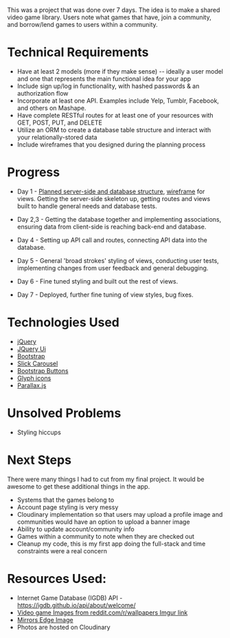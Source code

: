 This was a project that was done over 7 days. The idea is to make a shared video game library. Users note what games that have, join a community, and borrow/lend games to users within a community.

# Technical Requirements
* Have at least 2 models (more if they make sense) -- ideally a user model and one that represents the main functional idea for your app
* Include sign up/log in functionality, with hashed passwords & an authorization flow
* Incorporate at least one API. Examples include Yelp, Tumblr, Facebook, and others on Mashape.
* Have complete RESTful routes for at least one of your resources with GET, POST, PUT, and DELETE
* Utilize an ORM to create a database table structure and interact with your relationally-stored data
* Include wireframes that you designed during the planning process

# Progress
* Day 1 - [Planned server-side and database structure](https://trello.com/b/aWPDN2Cj/game-share-app), [wireframe](https://drive.google.com/file/d/0BxEYM4aqzQ9lc05HYmFxUHItRlk/view?usp=sharing) for views. Getting the server-side skeleton up, getting routes and views built to handle general needs and database tests.

* Day 2,3 - Getting the database together and implementing associations, ensuring data from client-side is reaching back-end and database.
* Day 4 - Setting up API call and routes, connecting API data into the database.
* Day 5 - General 'broad strokes' styling of views, conducting user tests, implementing changes from user feedback and general debugging.
* Day 6 - Fine tuned styling and built out the rest of views.
* Day 7 - Deployed, further fine tuning of view styles, bug fixes.

# Technologies Used
* [jQuery](https://jquery.com/)
* [JQuery Ui](https://jqueryui.com/)
* [Bootstrap](http://getbootstrap.com/)
* [Slick Carousel](http://kenwheeler.github.io/slick/)
* [Bootstrap Buttons](https://github.com/codingd0g/push-bootstrap-button-pack)
* [Glyph icons](http://getbootstrap.com/components/#glyphicons)
* [Parallax.js](http://pixelcog.github.io/parallax.js/)

# Unsolved Problems
* Styling hiccups


# Next Steps
There were many things I had to cut from my final project. It would be awesome to get these additional things in the app.
* Systems that the games belong to
* Account page styling is very messy
* Cloudinary implementation so that users may upload a profile image and communities would have an option to upload a banner image
* Ability to update account/community info
* Games within a community to note when they are checked out
* Cleanup my code, this is my first app doing the full-stack and time constraints were a real concern

# Resources Used:
* Internet Game Database (IGDB) API - https://igdb.github.io/api/about/welcome/
* [Video game Images from reddit.com/r/wallpapers Imgur link](http://imgur.com/gallery/A51wW)
* [Mirrors Edge Image](http://www.mirrorsedge.com/news)
* Photos are hosted on Cloudinary
